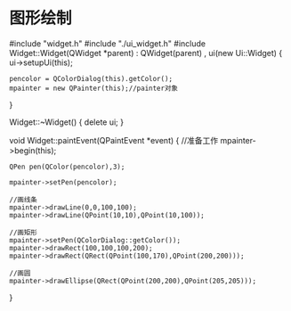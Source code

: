# 图形绘制
#include "widget.h"
#include "./ui_widget.h"
#include <QColorDialog>
Widget::Widget(QWidget *parent)
    : QWidget(parent)
    , ui(new Ui::Widget)
{
    ui->setupUi(this);

    pencolor = QColorDialog(this).getColor();
    mpainter = new QPainter(this);//painter对象
}

Widget::~Widget()
{
    delete ui;
}

void Widget::paintEvent(QPaintEvent *event)
{
    //准备工作
    mpainter->begin(this);

    QPen pen(QColor(pencolor),3);

    mpainter->setPen(pencolor);

    //画线条
    mpainter->drawLine(0,0,100,100);
    mpainter->drawLine(QPoint(10,10),QPoint(10,100));

    //画矩形
    mpainter->setPen(QColorDialog::getColor());
    mpainter->drawRect(100,100,100,200);
    mpainter->drawRect(QRect(QPoint(100,170),QPoint(200,200)));

    //画圆
    mpainter->drawEllipse(QRect(QPoint(200,200),QPoint(205,205)));

}

